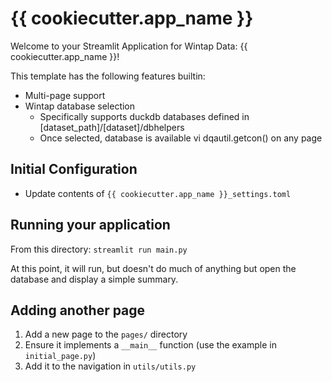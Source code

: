 # {{ cookiecutter.app_name }}

Welcome to your Streamlit Application for Wintap Data: {{ cookiecutter.app_name }}!

This template has the following features builtin:

* Multi-page support
* Wintap database selection
    * Specifically supports duckdb databases defined in [dataset_path]/[dataset]/dbhelpers
    * Once selected, database is available vi dqautil.getcon() on any page

## Initial Configuration
* Update contents of ```{{ cookiecutter.app_name }}_settings.toml```

## Running your application

From this directory: ```streamlit run main.py```

At this point, it will run, but doesn't do much of anything but open the database and display a simple summary.

## Adding another page

1. Add a new page to the `pages/` directory
2. Ensure it implements a `__main__` function (use the example in `initial_page.py`)
3. Add it to the navigation in `utils/utils.py`
